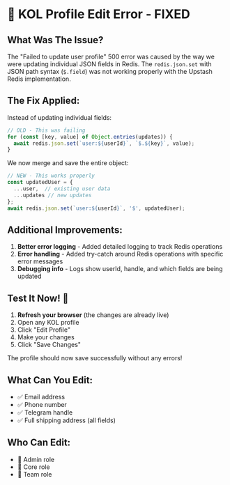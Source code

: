 # 🔧 KOL Profile Edit Error - FIXED

## What Was The Issue?
The "Failed to update user profile" 500 error was caused by the way we were updating individual JSON fields in Redis. The `redis.json.set` with JSON path syntax (`$.field`) was not working properly with the Upstash Redis implementation.

## The Fix Applied:
Instead of updating individual fields:
```javascript
// OLD - This was failing
for (const [key, value] of Object.entries(updates)) {
  await redis.json.set(`user:${userId}`, `$.${key}`, value);
}
```

We now merge and save the entire object:
```javascript
// NEW - This works properly
const updatedUser = {
  ...user,  // existing user data
  ...updates // new updates
};
await redis.json.set(`user:${userId}`, '$', updatedUser);
```

## Additional Improvements:
1. **Better error logging** - Added detailed logging to track Redis operations
2. **Error handling** - Added try-catch around Redis operations with specific error messages
3. **Debugging info** - Logs show userId, handle, and which fields are being updated

## Test It Now! 🎉
1. **Refresh your browser** (the changes are already live)
2. Open any KOL profile
3. Click "Edit Profile"
4. Make your changes
5. Click "Save Changes"

The profile should now save successfully without any errors!

## What Can You Edit:
- ✅ Email address
- ✅ Phone number
- ✅ Telegram handle
- ✅ Full shipping address (all fields)

## Who Can Edit:
- 👑 Admin role
- 🌟 Core role
- 👥 Team role 